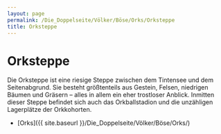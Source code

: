 ```yaml
---
layout: page
permalink: /Die_Doppelseite/Völker/Böse/Orks/Orksteppe
title: Orksteppe
---
```


# Orksteppe

Die Orksteppe ist eine riesige Steppe zwischen dem Tintensee und dem Seitenabgrund. Sie besteht größtenteils aus Gestein, Felsen, niedrigen Bäumen und Gräsern &ndash; alles in allem ein eher trostloser Anblick. Inmitten dieser Steppe befindet sich auch das Orkballstadion und die unzähligen Lagerplätze der Orkkohorten.

- [Orks]({{ site.baseurl }}/Die_Doppelseite/Völker/Böse/Orks/)
